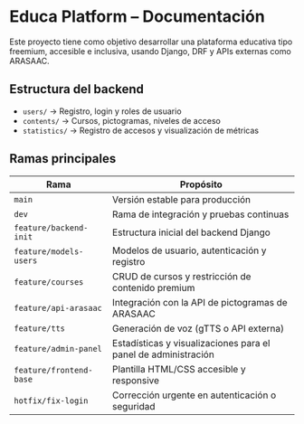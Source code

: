  # Educa Platform – Documentación

Este proyecto tiene como objetivo desarrollar una plataforma educativa tipo freemium, accesible e inclusiva, usando Django, DRF y APIs externas como ARASAAC.

## Estructura del backend

- `users/` → Registro, login y roles de usuario
- `contents/` → Cursos, pictogramas, niveles de acceso
- `statistics/` → Registro de accesos y visualización de métricas

## Ramas principales

| Rama                    | Propósito                                                  |
|-------------------------|------------------------------------------------------------|
| `main`                  | Versión estable para producción                            |
| `dev`                   | Rama de integración y pruebas continuas                    |
| `feature/backend-init`  | Estructura inicial del backend Django                      |
| `feature/models-users`  | Modelos de usuario, autenticación y registro               |
| `feature/courses`       | CRUD de cursos y restricción de contenido premium          |
| `feature/api-arasaac`   | Integración con la API de pictogramas de ARASAAC           |
| `feature/tts`           | Generación de voz (gTTS o API externa)                     |
| `feature/admin-panel`   | Estadísticas y visualizaciones para el panel de administración |
| `feature/frontend-base` | Plantilla HTML/CSS accesible y responsive                  |
| `hotfix/fix-login`      | Corrección urgente en autenticación o seguridad            |
